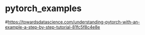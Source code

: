 # pytorch_examples

#https://towardsdatascience.com/understanding-pytorch-with-an-example-a-step-by-step-tutorial-81fc5f8c4e8e
